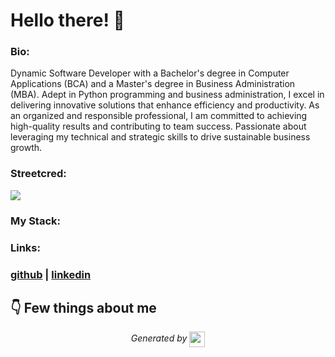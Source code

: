 
# Hello there! 👋


### Bio:

Dynamic Software Developer with a Bachelor's degree in Computer Applications (BCA) and a Master's degree in Business Administration (MBA). Adept in Python programming and business administration, I excel in delivering innovative solutions that enhance efficiency and productivity. As an organized and responsible professional, I am committed to achieving high-quality results and contributing to team success. Passionate about leveraging my technical and strategic skills to drive sustainable business growth.
            

### Streetcred:

<a href="https://www.tublian.com/profile/M-Premnath?ss=true"><img src="https://rd3ps1doua.execute-api.us-east-1.amazonaws.com/dev/ft/profile/streetcred/badge/M-Premnath?type=without_score"></a>

### My Stack:

### 

### 

### 

### Links:

### <a href="https://www.github.com/M-Premnath">github</a> | <a href="">linkedin</a>

## 👇 Few things about me


<div>

            
</div>




<p align="center">
<i>Generated by <a href="https://www.tublian.com/"><img src="https://tublian-newsletter-assets.s3.amazonaws.com/just-logo.png" width="25" style="vertical-align: middle"/></i>
</p>

